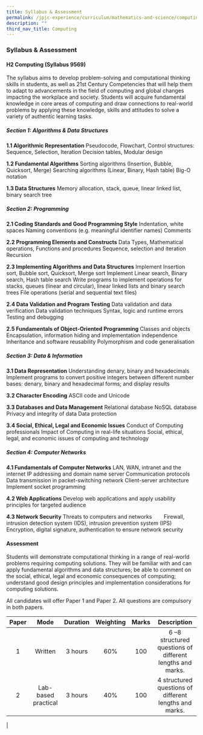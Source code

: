 ```yaml
---
title: Syllabus & Assessment
permalink: /jpjc-experience/curriculum/mathematics-and-science/computing/syllabus-and-assessment/
description: ""
third_nav_title: Computing
---
```

### **Syllabus & Assessment**
#### **H2 Computing (Syllabus 9569)**
The syllabus aims to develop problem-solving and computational thinking skills in students, as well as 21st Century Competencies that will help them to adapt to advancements in the field of computing and global changes impacting the workplace and society. Students will acquire fundamental knowledge in core areas of computing and draw connections to real-world problems by applying these knowledge, skills and attitudes to solve a variety of authentic learning tasks.

##### **Section 1: Algorithms & Data Structures**
**1.1 Algorithmic Representation**
Pseudocode, Flowchart, Control structures: Sequence, Selection, Iteration
Decision tables, Modular design

**1.2 Fundamental Algorithms**
Sorting algorithms (Insertion, Bubble, Quicksort, Merge)
Searching algorithms (Linear, Binary, Hash table)
Big-O notation

**1.3 Data Structures**
Memory allocation, stack, queue, linear linked list, binary search tree

##### **Section 2: Programming**
**2.1 Coding Standards and Good Programming Style**
Indentation, white spaces
Naming conventions (e.g. meaningful identifier names)
Comments

**2.2 Programming Elements and Constructs**
Data Types, Mathematical operations, Functions and procedures
Sequence, selection and iteration
Recursion

**2.3 Implementing Algorithms and Data Structures**
Implement Insertion sort, Bubble sort, Quicksort, Merge sort
Implement Linear search, Binary search, Hash table search
Write programs to implement operations for stacks, queues (linear and circular), linear linked lists and binary search trees
File operations (serial and sequential text files)

**2.4 Data Validation and Program Testing**
Data validation and data verification
Data validation techniques
Syntax, logic and runtime errors
Testing and debugging

**2.5 Fundamentals of Object-Oriented Programming**
Classes and objects
Encapsulation, information hiding and implementation independence
Inheritance and software reusability
Polymorphism and code generalisation

##### **Section 3: Data & Information**
**3.1 Data Representation**
Understanding denary, binary and hexadecimals
Implement programs to convert positive integers between different number bases: denary, binary and hexadecimal forms; and display results

**3.2 Character Encoding**
ASCII code and Unicode

**3.3 Databases and Data Management**
Relational database
NoSQL database
Privacy and integrity of data
Data protection

**3.4 Social, Ethical, Legal and Economic Issues**
Conduct of Computing professionals
Impact of Computing in real-life situations
Social, ethical, legal, and economic issues of computing and technology

##### **Section 4: Computer Networks**
**4.1 Fundamentals of Computer Networks**
LAN, WAN, intranet and the internet
IP addressing and domain name server
Communication protocols
Data transmission in packet-switching network
Client-server architecture
Implement socket programming

**4.2 Web Applications**
Develop web applications and apply usability principles for targeted audience

**4.3 Network Security**
Threats to computers and networks       
Firewall, intrusion detection system (IDS), intrusion prevention system (IPS)
Encryption, digital signature, authentication to ensure network security

#### **Assessment**
Students will demonstrate computational thinking in a range of real-world problems requiring computing solutions. They will be familiar with and can apply fundamental algorithms and data structures; be able to comment on the social, ethical, legal and economic consequences of computing; understand good design principles and implementation considerations for computing solutions.

All candidates will offer Paper 1 and Paper 2. All questions are compulsory in both papers.

| Paper | Mode | Duration | Weighting | Marks | Description |
|:---:|:---:|:---:|:---:|:---:|:---:|
| 1 | Written | 3 hours | 60% | 100 | 6 –8 structured questions of different lengths and marks. |
| 2 | Lab-based practical | 3 hours | 40% | 100 | 4 structured questions of different lengths and marks. |
|